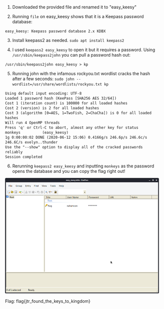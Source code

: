 1. Downloaded the provided file and renamed it to "easy_keesy"

2. Running `file` on easy_keesy shows that it is a Keepass password database:

```
easy_keesy: Keepass password database 2.x KDBX
```

3. Install keepass2 as needed. `sudo apt install keepass2`

4. I used `keepass2 easy_keesy` to open it but it requires a password. Using `/usr/sbin/keepass2john` you can pull a password hash out:
```
/usr/sbin/keepass2john easy_keesy > kp
```

5. Running john with the infamous rockyou.txt wordlist cracks the hash after a few seconds:
`sudo john --wordlist=/usr/share/wordlists/rockyou.txt kp`

```
Using default input encoding: UTF-8
Loaded 1 password hash (KeePass [SHA256 AES 32/64])
Cost 1 (iteration count) is 100000 for all loaded hashes
Cost 2 (version) is 2 for all loaded hashes
Cost 3 (algorithm [0=AES, 1=TwoFish, 2=ChaCha]) is 0 for all loaded hashes
Will run 4 OpenMP threads
Press 'q' or Ctrl-C to abort, almost any other key for status
monkeys          (easy_keesy)
1g 0:00:00:02 DONE (2020-06-12 15:06) 0.4166g/s 246.6p/s 246.6c/s 246.6C/s evelyn..thunder
Use the "--show" option to display all of the cracked passwords reliably
Session completed
```

6. Rerunning `keepass2 easy_keesy` and inputting `monkeys` as the password opens the database and you can copy the flag right out!

![flag](monkeys.png)

Flag: flag{jtr_found_the_keys_to_kingdom}

